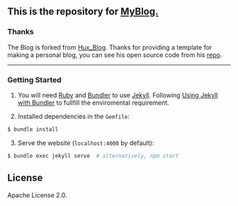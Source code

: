 This is the repository for [MyBlog.](https://hhlgt.github.io/blog/)
--------------------------------

### Thanks

The Blog is forked from [Hux_Blog](https://huangxuan.me). Thanks for providing a template for making a personal blog, you can see his open source code from his [repo](https://github.com/Huxpro/huxpro.github.io). 

------

### Getting Started

1. You will need [Ruby](https://www.ruby-lang.org/en/) and [Bundler](https://bundler.io/) to use [Jekyll](https://jekyllrb.com/). Following [Using Jekyll with Bundler](https://jekyllrb.com/tutorials/using-jekyll-with-bundler/) to fullfill the enviromental requirement.

2. Installed dependencies in the `Gemfile`:

```sh
$ bundle install 
```

3. Serve the website (`localhost:4000` by default):

```sh
$ bundle exec jekyll serve  # alternatively, npm start
```


License
-------

Apache License 2.0.
